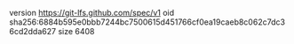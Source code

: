 version https://git-lfs.github.com/spec/v1
oid sha256:6884b595e0bbb7244bc7500615d451766cf0ea19caeb8c062c7dc36cd2dda627
size 6408
